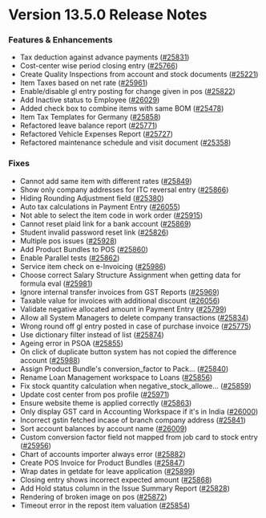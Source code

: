 # Version 13.5.0 Release Notes

### Features & Enhancements

- Tax deduction against advance payments ([#25831](https://github.com/netmanthan/sparrow/pull/25831))
- Cost-center wise period closing entry ([#25766](https://github.com/netmanthan/sparrow/pull/25766))
- Create Quality Inspections from account and stock documents ([#25221](https://github.com/netmanthan/sparrow/pull/25221))
- Item Taxes based on net rate ([#25961](https://github.com/netmanthan/sparrow/pull/25961))
- Enable/disable gl entry posting for change given in pos ([#25822](https://github.com/netmanthan/sparrow/pull/25822))
- Add Inactive status to Employee ([#26029](https://github.com/netmanthan/sparrow/pull/26029))
- Added check box to combine items with same BOM ([#25478](https://github.com/netmanthan/sparrow/pull/25478))
- Item Tax Templates for Germany ([#25858](https://github.com/netmanthan/sparrow/pull/25858))
- Refactored leave balance report ([#25771](https://github.com/netmanthan/sparrow/pull/25771))
- Refactored Vehicle Expenses Report ([#25727](https://github.com/netmanthan/sparrow/pull/25727))
- Refactored maintenance schedule and visit document ([#25358](https://github.com/netmanthan/sparrow/pull/25358))

### Fixes

- Cannot add same item with different rates ([#25849](https://github.com/netmanthan/sparrow/pull/25849))
- Show only company addresses for ITC reversal entry ([#25866](https://github.com/netmanthan/sparrow/pull/25866))
- Hiding Rounding Adjustment field ([#25380](https://github.com/netmanthan/sparrow/pull/25380))
- Auto tax calculations in Payment Entry ([#26055](https://github.com/netmanthan/sparrow/pull/26055))
- Not able to select the item code in work order ([#25915](https://github.com/netmanthan/sparrow/pull/25915))
- Cannot reset plaid link for a bank account ([#25869](https://github.com/netmanthan/sparrow/pull/25869))
- Student invalid password reset link ([#25826](https://github.com/netmanthan/sparrow/pull/25826))
- Multiple pos issues ([#25928](https://github.com/netmanthan/sparrow/pull/25928))
- Add Product Bundles to POS ([#25860](https://github.com/netmanthan/sparrow/pull/25860))
- Enable Parallel tests ([#25862](https://github.com/netmanthan/sparrow/pull/25862))
- Service item check on e-Invoicing ([#25986](https://github.com/netmanthan/sparrow/pull/25986))
- Choose correct Salary Structure Assignment when getting data for formula eval ([#25981](https://github.com/netmanthan/sparrow/pull/25981))
- Ignore internal transfer invoices from GST Reports ([#25969](https://github.com/netmanthan/sparrow/pull/25969))
- Taxable value for invoices with additional discount ([#26056](https://github.com/netmanthan/sparrow/pull/26056))
- Validate negative allocated amount in Payment Entry ([#25799](https://github.com/netmanthan/sparrow/pull/25799))
- Allow all System Managers to delete company transactions ([#25834](https://github.com/netmanthan/sparrow/pull/25834))
- Wrong round off gl entry posted in case of purchase invoice ([#25775](https://github.com/netmanthan/sparrow/pull/25775))
- Use dictionary filter instead of list ([#25874](https://github.com/netmanthan/sparrow/pull/25874))
- Ageing error in PSOA ([#25855](https://github.com/netmanthan/sparrow/pull/25855))
- On click of duplicate button system has not copied the difference account ([#25988](https://github.com/netmanthan/sparrow/pull/25988))
- Assign Product Bundle's conversion_factor to Pack… ([#25840](https://github.com/netmanthan/sparrow/pull/25840))
- Rename Loan Management workspace to Loans ([#25856](https://github.com/netmanthan/sparrow/pull/25856))
- Fix stock quantity calculation when negative_stock_allowe… ([#25859](https://github.com/netmanthan/sparrow/pull/25859))
- Update cost center from pos profile ([#25971](https://github.com/netmanthan/sparrow/pull/25971))
- Ensure website theme is applied correctly ([#25863](https://github.com/netmanthan/sparrow/pull/25863))
- Only display GST card in Accounting Workspace if it's in India ([#26000](https://github.com/netmanthan/sparrow/pull/26000))
- Incorrect gstin fetched incase of branch company address ([#25841](https://github.com/netmanthan/sparrow/pull/25841))
- Sort account balances by account name ([#26009](https://github.com/netmanthan/sparrow/pull/26009))
- Custom conversion factor field not mapped from job card to stock entry ([#25956](https://github.com/netmanthan/sparrow/pull/25956))
- Chart of accounts importer always error ([#25882](https://github.com/netmanthan/sparrow/pull/25882))
- Create POS Invoice for Product Bundles ([#25847](https://github.com/netmanthan/sparrow/pull/25847))
- Wrap dates in getdate for leave application ([#25899](https://github.com/netmanthan/sparrow/pull/25899))
- Closing entry shows incorrect expected amount ([#25868](https://github.com/netmanthan/sparrow/pull/25868))
- Add Hold status column in the Issue Summary Report ([#25828](https://github.com/netmanthan/sparrow/pull/25828))
- Rendering of broken image on pos ([#25872](https://github.com/netmanthan/sparrow/pull/25872))
- Timeout error in the repost item valuation ([#25854](https://github.com/netmanthan/sparrow/pull/25854))
